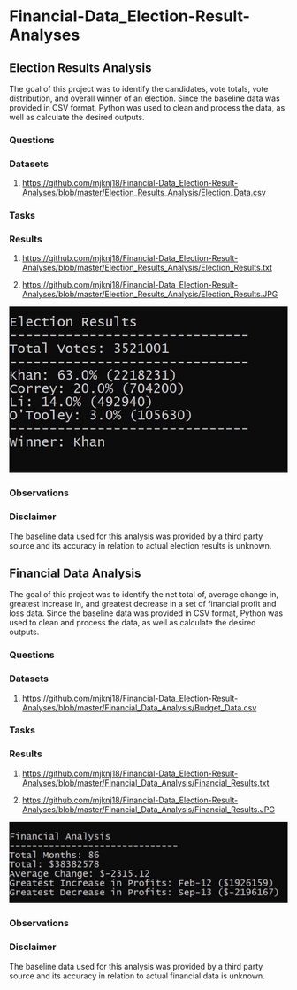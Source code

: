 # Financial-Data_Election-Result-Analyses

## Election Results Analysis 

The goal of this project was to identify the candidates, vote totals, vote distribution, and overall winner of an election. Since the baseline data was provided in CSV format, Python was used to clean and process the data, as well as calculate the desired outputs.

### Questions



### Datasets

1. https://github.com/mjknj18/Financial-Data_Election-Result-Analyses/blob/master/Election_Results_Analysis/Election_Data.csv

### Tasks



### Results

1. https://github.com/mjknj18/Financial-Data_Election-Result-Analyses/blob/master/Election_Results_Analysis/Election_Results.txt

2. https://github.com/mjknj18/Financial-Data_Election-Result-Analyses/blob/master/Election_Results_Analysis/Election_Results.JPG

<img src = "https://github.com/mjknj18/Financial-Data_Election-Result-Analyses/blob/master/Election_Results_Analysis/Election_Results.JPG">

### Observations



### Disclaimer

The baseline data used for this analysis was provided by a third party source and its accuracy in relation to actual election results is unknown.

## Financial Data Analysis 

The goal of this project was to identify the net total of, average change in, greatest increase in, and greatest decrease in a set of financial profit and loss data. Since the baseline data was provided in CSV format, Python was used to clean and process the data, as well as calculate the desired outputs.

### Questions



### Datasets

1. https://github.com/mjknj18/Financial-Data_Election-Result-Analyses/blob/master/Financial_Data_Analysis/Budget_Data.csv

### Tasks



### Results

1. https://github.com/mjknj18/Financial-Data_Election-Result-Analyses/blob/master/Financial_Data_Analysis/Financial_Results.txt

2. https://github.com/mjknj18/Financial-Data_Election-Result-Analyses/blob/master/Financial_Data_Analysis/Financial_Results.JPG

<img src = "https://github.com/mjknj18/Financial-Data_Election-Result-Analyses/blob/master/Financial_Data_Analysis/Financial_Results.JPG">

### Observations



### Disclaimer

The baseline data used for this analysis was provided by a third party source and its accuracy in relation to actual financial data is unknown.